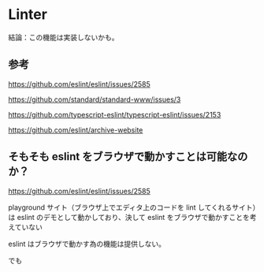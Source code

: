 # Linter

結論：この機能は実装しないかも。

## 参考

https://github.com/eslint/eslint/issues/2585

https://github.com/standard/standard-www/issues/3

https://github.com/typescript-eslint/typescript-eslint/issues/2153

https://github.com/eslint/archive-website

## そもそも eslint をブラウザで動かすことは可能なのか？

https://github.com/eslint/eslint/issues/2585

playground サイト（ブラウザ上でエディタ上のコードを lint してくれるサイト）は eslint のデモとして動かしており、決して eslint をブラウザで動かすことを考えていない

eslint はブラウザで動かす為の機能は提供しない。

でも
